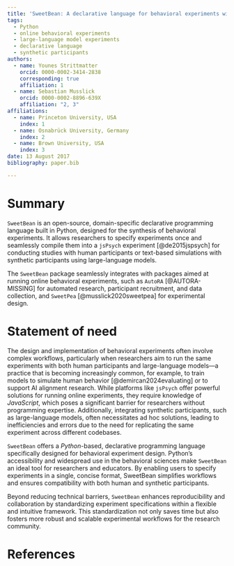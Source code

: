 ```yaml
---
title: 'SweetBean: A declarative language for behavioral experiments with human and artificial participants'
tags:
  - Python
  - online behavioral experiments
  - large-language model experiments
  - declarative language
  - synthetic participants
authors:
  - name: Younes Strittmatter
    orcid: 0000-0002-3414-2838
    corresponding: true
    affiliation: 1
  - name: Sebastian Musslick
    orcid: 0000-0002-8896-639X
    affiliation: "2, 3"
affiliations:
  - name: Princeton University, USA
    index: 1
  - name: Osnabrück University, Germany
    index: 2
  - name: Brown University, USA
    index: 3
date: 13 August 2017
bibliography: paper.bib

---
```


# Summary

`SweetBean` is an open-source, domain-specific declarative programming language built in Python, designed for the  synthesis of behavioral experiments. It allows researchers to specify experiments once and seamlessly compile them into a `jsPsych` experiment [@de2015jspsych] for conducting studies with human participants or text-based simulations with synthetic participants using large-language models. 

The `SweetBean` package seamlessly integrates with packages aimed at running online behavioral experiments, such as `AutoRA` [@AUTORA-MISSING] for automated research, participant recruitment, and data collection, and `SweetPea` [@musslick2020sweetpea] for experimental design. 

# Statement of need

The design and implementation of behavioral experiments often involve complex workflows, particularly when researchers aim to run the same experiments with both human participants and large-language models—a practice that is becoming increasingly common, for example, to train models to simulate human behavior [@demircan2024evaluating] or to support AI alignment research. While platforms like `jsPsych` offer powerful solutions for running online experiments, they require knowledge of *JavaScript*, which poses a significant barrier for researchers without programming expertise. Additionally, integrating synthetic participants, such as large-language models, often necessitates ad hoc solutions, leading to inefficiencies and errors due to the need for replicating the same experiment across different codebases.

`SweetBean` offers a *Python*-based, declarative programming language specifically designed for behavioral experiment design. Python’s accessibility and widespread use in the behavioral sciences make `SweetBean` an ideal tool for researchers and educators. By enabling users to specify experiments in a single, concise format, SweetBean simplifies workflows and ensures compatibility with both human and synthetic participants.

Beyond reducing technical barriers, `SweetBean` enhances reproducibility and collaboration by standardizing experiment specifications within a flexible and intuitive framework. This standardization not only saves time but also fosters more robust and scalable experimental workflows for the research community.

# References